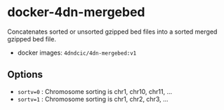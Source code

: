 # docker-4dn-mergebed

Concatenates sorted or unsorted gzipped bed files into a sorted merged gzipped bed file.
* docker images: `4dndcic/4dn-mergebed:v1`

## Options
* `sortv=0` : Chromosome sorting is chr1, chr10, chr11, ...
* `sortv=1` : Chromosome sorting is chr1, chr2, chr3, ...
